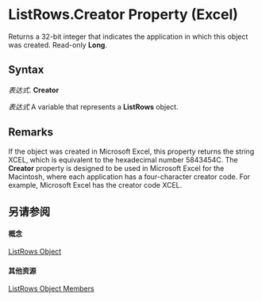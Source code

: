 
# ListRows.Creator Property (Excel)

Returns a 32-bit integer that indicates the application in which this object was created. Read-only  **Long**.


## Syntax

 _表达式_. **Creator**

 _表达式_ A variable that represents a **ListRows** object.


## Remarks

If the object was created in Microsoft Excel, this property returns the string XCEL, which is equivalent to the hexadecimal number 5843454C. The  **Creator** property is designed to be used in Microsoft Excel for the Macintosh, where each application has a four-character creator code. For example, Microsoft Excel has the creator code XCEL.


## 另请参阅


#### 概念


[ListRows Object](e4035209-00a2-ea16-a3b9-2d23afe0b88a.md)
#### 其他资源


[ListRows Object Members](http://msdn.microsoft.com/library/6ade33bf-71e4-a7a4-ca34-9e3146c7dd80%28Office.15%29.aspx)